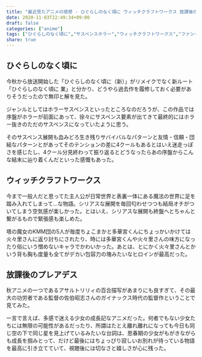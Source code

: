 ```yaml
---
title: "最近見たアニメの感想 - ひぐらしのなく頃に ウィッチクラフトワークス 放課後のプレアデス -"
date: 2020-11-03T22:49:34+09:00
draft: false
categories: ["anime"]
tags: ["ひぐらしのなく頃に","サスペンスホラー","ウィッチクラフトワークス","ファンタジー","放課後のプレアデス","青春"]
share: true
---
```

## ひぐらしのなく頃に
今秋から放送開始した「ひぐらしのなく頃に（新）」がリメイクでなく新ルート「ひぐらしのなく頃に 業」と分かり、どうやら過去作を履修しておく必要がありそうだったので無印と解を見た。  

ジャンルとしてはホラーサスペンスといったところなのだろうが、この作品では序盤がホラーが前面にあって、徐々にサスペンス要素が出てきて最終的にはホラー抜きのただのサスペンスになっていたように思う。

そのサスペンス展開も血みどろ生き残りサバイバルなパターンと友情・信頼・団結なパターンとがあってそのテンションの差に4クールもあるとはいえ迷走っぽさを感じたし、4クール分見終わって振り返るとどうなったらあの序盤からこんな結末に辿り着くんだといった感慨もあった。

## ウィッチクラフトワークス
今まで一般人だと思ってた主人公が日常世界と表裏一体にある魔法の世界に足を踏み入れてしまって...な物語。シリアスな展開を毎回匂わせつつも結局オチがついてしまう空気感が楽しかった。とはいえ、シリアスな展開も終盤へとちゃんと繋がるもので緊張感も楽しめた。

塔の魔女のKMM団の5人が毎度ちょこまかと多華宮くんにちょっかいかけては火々里さんに返り討ちにされたり、時には多華宮くんや火々里さんの味方になったり俗にいう憎めないキャラでかわいかった。あとは、とにかく火々里さんとかいう背も胸も度量も全てがデカい包容力の塊みたいなヒロインが最高だった。

## 放課後のプレアデス
秋アニメの一つであるアサルトリリィの百合描写があまりにも良すぎて、その最大の功労者である監督の佐伯昭志さんのガイナックス時代の監督作ということで見てみた。

一言で言えば、多感で迷える少女の成長記なアニメだった。何者でもない少女たちには無限の可能性があるだったり、所謂はたとえ離れ離れになっても今日も同じ空の下で同じ星を見上げているみたいな台詞は、思春期の少女がもがきながらも成長を掴みとって、だけど最後にはちょっぴり寂しいお別れが待っている物語を最高に引き立てていて、視聴後には切なさと嬉しさが心に残った。